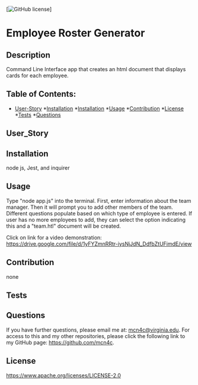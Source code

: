 [![GitHub license](https://img.shields.io/badge/license-Apache2.0-blue.svg)]
# Employee Roster Generator 
 
## Description 

 Command Line Interface app that creates an html document that displays cards for each employee.

 ## Table of Contents: 

 * [User-Story](#userstory)
 *[Installation](#installation)
 *[Installation](#installation) 
 *[Usage](#usage)
 *[Contribution](#contribution)
 *[License](#license) 
 *[Tests](#tests) 
 *[Questions](#questions)


## User_Story

## Installation

 node js, Jest, and inquirer

## Usage 

Type "node app.js" into the terminal.  First, enter information about the team manager.  Then it will prompt you to add other members of the team.  Different questions populate based on which type of employee is entered.  If user has no more employees to add, they can select the option indicating this and a "team.htl" document will be created.



Click on link for a video demonstration:
https://drive.google.com/file/d/1yFYZmnRRtr-iysNjJdN_DdfbZtUFimdE/view

## Contribution 

 none

## Tests 


## Questions 

 If you have further questions, please email me at: mcn4c@virginia.edu.
 For access to this and my other repositories, please click the following link to my GitHub page: https://github.com/mcn4c. 

## License
https://www.apache.org/licenses/LICENSE-2.0
